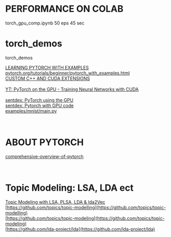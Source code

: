 # PERFORMANCE ON COLAB

   torch_gpu_comp.ipynb 50 eps 45 sec

# torch_demos
torch_demos


[LEARNING PYTORCH WITH EXAMPLES pytorch.org/tutorials/beginner/pytorch_with_examples.html](https://pytorch.org/tutorials/beginner/pytorch_with_examples.html)<br>
[CUSTOM C++ AND CUDA EXTENSIONS](https://pytorch.org/tutorials/advanced/cpp_extension.html)<br>
[]()<br>
[YT: PyTorch on the GPU - Training Neural Networks with CUDA](https://youtu.be/Bs1mdHZiAS8)<br>
[]()<br>
[sentdex: PyTorch using the GPU](https://youtu.be/6gk7giKER6s)<br>
[sentdex: Pytorch with GPU code ](https://pythonprogramming.net/gpu-deep-learning-neural-network-pytorch/)<br>
[examples/mnist/main.py](https://github.com/pytorch/examples/blob/97304e232807082c2e7b54c597615dc0ad8f6173/mnist/main.py#L89)<br>
[]()<br>
[]()<br>

# ABOUT PYTORCH
[comprehensive-overview-of-pytorch](https://medium.com/@layog/a-comprehensive-overview-of-pytorch-7f70b061963f)<br>
[]()<br>
[]()<br>


# Topic Modeling: LSA, LDA ect

[Topic Modeling with LSA, PLSA, LDA & lda2Vec](https://medium.com/nanonets/topic-modeling-with-lsa-psla-lda-and-lda2vec-555ff65b0b05)<br>
[https://github.com/topics/topic-modelling](https://github.com/topics/topic-modelling)<br>
[https://github.com/topics/topic-modeling](https://github.com/topics/topic-modeling)<br>
[https://github.com/lda-project/lda](https://github.com/lda-project/lda)<br>
[]()<br>
[]()<br>
[]()<br>
